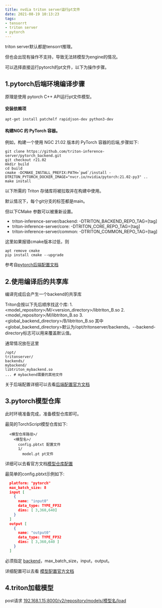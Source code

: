 ```yaml
---
title: nvdia triton server运行pt文件
date: 2021-08-19 10:13:23
tags:
- tensorrt
- triton server
- pytorch
---
```


triton server默认都是tensorrt推理。

但也会出现有操作不支持，导致无法转模型为engine的情况。

可以选择直接运行pytorch的pt文件，以下为操作步骤。
## 1.pytorch后端环境编译步骤

原理是使用 pytorch C++ API运行pt文件模型。

#### 安装依赖项

```shell
apt-get install patchelf rapidjson-dev python3-dev
```

####  构建NGC 的 PyTorch 容器。

例如，构建一个使用 NGC 21.02 版本的 PyTorch 容器的后端,步骤如下:

```shell
git clone https://github.com/triton-inference-server/pytorch_backend.git
git checkout r21.02
mkdir build
cd build
cmake -DCMAKE_INSTALL_PREFIX:PATH=`pwd`/install -DTRITON_PYTORCH_DOCKER_IMAGE="nvcr.io/nvidia/pytorch:21.02-py3" ..
make install
```

以下所需的 Triton 存储库将被拉取并在构建中使用。

默认情况下，每个git分支的标签都是main。

 但以下CMake 参数可以被重新设置。

- triton-inference-server/backend: -DTRITON_BACKEND_REPO_TAG=[tag]
- triton-inference-server/core: -DTRITON_CORE_REPO_TAG=[tag]
- triton-inference-server/common: -DTRITON_COMMON_REPO_TAG=[tag]

这里如果报错cmake版本过低，则

```shell
apt remove cmake
pip install cmake --upgrade
```

参考自[pytorch后端配置文档](https://github.com/triton-inference-server/pytorch_backend)

## 2.使用编译后的共享库

编译完成后会产生一个backend的共享库

Triton会按以下先后顺序找这个库:
1.<model_repository>/M/<version_directory>/libtriton_B.so
2.<model_repository>/M/libtriton_B.so
3.<global_backend_directory>/B/libtriton_B.so
其中<global_backend_directory>默认为/opt/tritonserver/backends。--backend-directory标志可以用来覆盖默认值。

通常情况放在这里

```
/opt/
tritonserver/
backends/
mybackend/
libtriton_mybackend.so
... # mybackend需要的其他文件
```

关于后端配置详细可以去看[后端配置官方文档](https://github.com/triton-inference-server/backend/blob/main/README.md#backends)

## 3.pytorch模型仓库

此时环境准备完成，准备模型仓库即可。

最简的TorchScript模型仓库如下:

```
  <模型仓库路径>/
    <模型名>/
      config.pbtxt 配置文件
      1/
        model.pt pt文件
```

详细可以去看官方文档[模型仓库配置](https://github.com/triton-inference-server/server/blob/r21.06/docs/model_repository.md)

最简单的config.pbtxt示例如下:

```json
  platform: "pytorch"
  max_batch_size: 8
  input [
    {
      name: "input0"
      data_type: TYPE_FP32
      dims: [ 3,360,640]
    }
  ]
  output [
    {
      name: "output0"
      data_type: TYPE_FP32
      dims: [ 3,360,640 ]
    }
  ]
```
必须指定 [backend](https://github.com/triton-inference-server/backend/blob/main/README.md#backends)，max_batch_size，input，output。

详细配置可以去看 [模型配置官方文档](https://github.com/triton-inference-server/server/blob/r21.06/docs/model_configuration.md)

## 4.triton加载模型

post请求 <u>192.168.1.15:8000/v2/repository/models/模型名/load</u>



